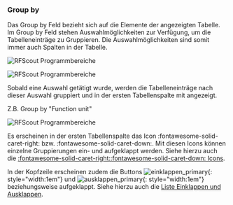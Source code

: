### Group by
Das Group by Feld bezieht sich auf die Elemente der angezeigten Tabelle. Im Group by Feld stehen Auswahlmöglichkeiten zur Verfügung, um die Tabelleneinträge zu Gruppieren. Die Auswahlmöglichkeiten sind somit immer auch Spalten in der Tabelle.

![RFScout Programmbereiche](Bilder/RF_SCOUT_groupbyfeld.png)

![RFScout Programmbereiche](Bilder/RF_SCOUT_process_analysis_anzeigebreich_tabelle_1.png)

Sobald eine Auswahl getätigt wurde, werden die Tabelleneinträge nach dieser Auswahl gruppiert und in der ersten Tabellenspalte mit angezeigt.

Z.B. Group by "Function unit"

![RFScout Programmbereiche](Bilder/RF_SCOUT_process_analysis_anzeigebreich_tabelle_groupby_functionunit.png)

Es erscheinen in der ersten Tabellenspalte das Icon :fontawesome-solid-caret-right: bzw. :fontawesome-solid-caret-down:. Mit diesen Icons können einzelne Gruppierungen ein- und aufgeklappt werden. Siehe hierzu auch die [:fontawesome-solid-caret-right::fontawesome-solid-caret-down: Icons](/RFSCOUT/20.13.21/de/appendix/icon.html#caret-right-und-caret-down).

In der Kopfzeile erscheinen zudem die Buttons
![einklappen_primary](Bilder/einklappen_primary.fa02e0a4.svg){: style="width:1em"}
und
![ausklappen_primary](Bilder/ausklappen_primary.09cf35c7.svg){: style="width:1em"} beziehungsweise aufgeklappt.
Siehe hierzu auch die [Liste Einklappen und Ausklappen](/RFSCOUT/20.13.21/de/appendix/icon.html#liste-einklappen-und-ausklappen).